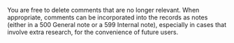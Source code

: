 You are free to delete comments that are no longer relevant. When appropriate, comments can be incorporated into the records as notes (either in a 500 General note or a 599 Internal note), especially in cases that involve extra research, for the convenience of future users.